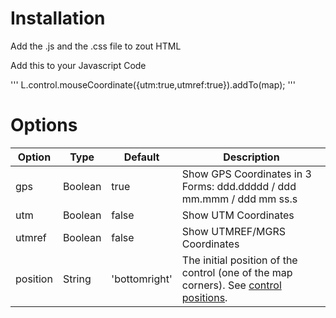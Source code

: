 Installation
====
Add the .js and the .css file to zout HTML

Add this to your Javascript Code

'''
L.control.mouseCoordinate({utm:true,utmref:true}).addTo(map);
'''

Options
====
| Option | Type    | Default | Description |
|--------|---------|---------|-------------|
| gps    | Boolean | true    | Show GPS Coordinates in 3 Forms:  ddd.ddddd / ddd mm.mmm / ddd mm ss.s | 
| utm    | Boolean | false   | Show UTM Coordinates            |
| utmref | Boolean | false   | Show UTMREF/MGRS Coordinates            | 
| position | String | 'bottomright'   | The initial position of the control (one of the map corners). See [control positions](http://leafletjs.com/reference.html#control-positions).     | 